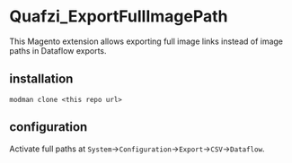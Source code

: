 # Quafzi_ExportFullImagePath

This Magento extension allows exporting full image links instead of image paths in Dataflow exports.

## installation

``modman clone <this repo url>``

## configuration

Activate full paths at `System`→`Configuration`→`Export`→`CSV`→`Dataflow`.
